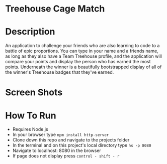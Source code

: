 # Treehouse Cage Match

# Description

An application to challenge your friends who are also learning to code to a battle of epic proportions. You can type in your name and a friends name, as long as they also have a Team Treehouse profile, and the application will compare your points and display the person who has earned the most points. Underneath the winner is a beautifully bootstrapped display of all of the winner's Treehouse badges that they've earned.

# Screen Shots



# How To Run

- Requires Node.js
- In your browser type ``` npm install http-server ```
- Clone down this repo and navigate to the projects folder
- In the terminal and on this project's local directory type ``` hs -p 8080 ```
- Navigate to localhost: 8080 in the browser
- If page does not display press ``` control - shift - r ```